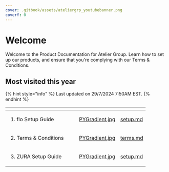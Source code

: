 ```yaml
---
cover: .gitbook/assets/ateliergrp_youtubebanner.png
coverY: 0
---
```


# Welcome

Welcome to the Product Documentation for Atelier Group. Learn how to set up our products, and ensure that you're complying with our Terms & Conditions.

## Most visited this year

{% hint style="info" %}
Last updated on 29/7/2024 7:50AM EST.
{% endhint %}

<table data-view="cards"><thead><tr><th></th><th></th><th></th><th data-hidden data-card-cover data-type="files"></th><th data-hidden data-card-target data-type="content-ref"></th></tr></thead><tbody><tr><td><ol><li>flo Setup Guide</li></ol></td><td></td><td></td><td><a href=".gitbook/assets/PYGradient.jpg">PYGradient.jpg</a></td><td><a href="flo/setup.md">setup.md</a></td></tr><tr><td><ol start="2"><li>Terms &#x26; Conditions</li></ol></td><td></td><td></td><td><a href=".gitbook/assets/PYGradient.jpg">PYGradient.jpg</a></td><td><a href="getting-started/terms.md">terms.md</a></td></tr><tr><td><ol start="3"><li>ZURA Setup Guide</li></ol></td><td></td><td></td><td><a href=".gitbook/assets/PYGradient.jpg">PYGradient.jpg</a></td><td><a href="zura/setup.md">setup.md</a></td></tr></tbody></table>

